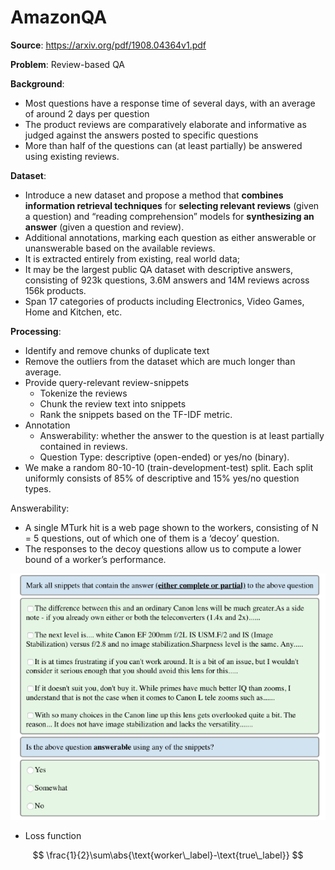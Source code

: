 # AmazonQA

**Source**: https://arxiv.org/pdf/1908.04364v1.pdf

**Problem**: Review-based QA

**Background**:

* Most questions have a response time of several days, with an average of around 2 days per question
* The product reviews are comparatively elaborate and informative as judged against
  the answers posted to specific questions
* More than half of the questions can (at least partially) be answered using existing reviews.

**Dataset**:

* Introduce a new dataset and propose a method that **combines information retrieval techniques** for **selecting relevant reviews** (given a question) and “reading comprehension” models for **synthesizing an answer** (given a question and review).
* Additional annotations, marking each question as either answerable or unanswerable based on the available reviews.
* It is extracted entirely from existing, real world data;
* It may be the largest public QA dataset with descriptive answers, consisting  of 923k questions, 3.6M answers and 14M reviews across 156k products.
* Span 17 categories of products including Electronics, Video Games, Home and Kitchen, etc.

**Processing**:

* Identify and remove chunks of duplicate text
* Remove the outliers from the dataset which are much longer than average.
* Provide query-relevant review-snippets
  * Tokenize the reviews
  * Chunk the review text into snippets
  * Rank the snippets based on the TF-IDF metric.
* Annotation
  * Answerability: whether the answer to the question is at least partially contained
    in reviews.
  * Question Type: descriptive (open-ended) or yes/no (binary).
* We make a random 80-10-10 (train-development-test) split. Each split uniformly consists of 85% of descriptive and 15% yes/no question types.

Answerability:

* A single MTurk hit is a web page shown to the workers, consisting of N = 5 questions, out of which one of them is a ‘decoy’ question.
* The responses to the decoy questions allow us to compute a lower bound of a worker’s performance.

![image-20210808134215194](.\imgs\image-20210808134215194.png)

* Loss function

$$
\frac{1}{2}\sum\abs{\text{worker\_label}-\text{true\_label}}
$$

